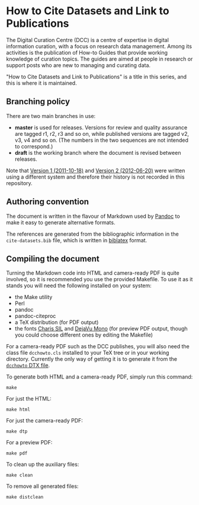 How to Cite Datasets and Link to Publications
=============================================

The Digital Curation Centre (DCC) is a centre of expertise in digital information curation, with a focus on research data management. Among its activities is the publication of How-to Guides that provide working knowledge of curation topics. The guides are aimed at people in research or support posts who are new to managing and curating data. 

"How to Cite Datasets and Link to Publications" is a title in this series, and this is where it is maintained.


Branching policy
----------------

There are two main branches in use:

* **master** is used for releases. Versions for review and quality assurance are tagged r1, r2, r3 and so on, while published versions are tagged v2, v3, v4 and so on. (The numbers in the two sequences are not intended to correspond.)
* **draft** is the working branch where the document is revised between releases.

Note that [Version 1 (2011-10-18)](http://www.dcc.ac.uk/webfm_send/865) and [Version 2 (2012-06-20)](http://www.dcc.ac.uk/webfm_send/525) were written using a different system and therefore their history is not recorded in this repository.

Authoring convention
--------------------

The document is written in the flavour of Markdown used by [Pandoc](http://johnmacfarlane.net/pandoc/) to make it easy to generate alternative formats.

The references are generated from the bibliographic information in the `cite-datasets.bib` file, which is written in [biblatex](http://www.tex.ac.uk/tex-archive/help/Catalogue/entries/biblatex.html) format.


Compiling the document
----------------------

Turning the Markdown code into HTML and camera-ready PDF is quite involved, so it is recommended you use the provided Makefile. To use it as it stands you will need the following installed on your system:

* the Make utility
* Perl
* pandoc
* pandoc-citeproc
* a TeX distribution (for PDF output)
* the fonts [Charis SIL](http://scripts.sil.org/cms/scripts/page.php?item_id=CharisSIL_download) and [DejaVu Mono](http://dejavu-fonts.org/wiki/Download) (for preview PDF output, though you could choose different ones by editing the Makefile)

For a camera-ready PDF such as the DCC publishes, you will also need the class file `dcchowto.cls` installed to your TeX tree or in your working directory. Currently the only way of getting it is to generate it from the [`dcchowto` DTX file](https://github.com/alex-ball/dcchowto).

To generate both HTML and a camera-ready PDF, simply run this command:

~~~~
make
~~~~

For just the HTML:

~~~~
make html
~~~~

For just the camera-ready PDF:

~~~~
make dtp
~~~~

For a preview PDF:

~~~~
make pdf
~~~~

To clean up the auxiliary files:

~~~~
make clean
~~~~

To remove all generated files:

~~~~
make distclean
~~~~

